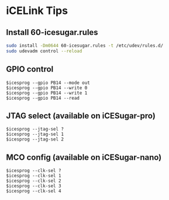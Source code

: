 # iCELink Tips

## Install 60-icesugar.rules
```bash
sudo install -Dm0644 60-icesugar.rules -t /etc/udev/rules.d/
sudo udevadm control --reload
```

## GPIO control
```
$icesprog --gpio PB14 --mode out
$icesprog --gpio PB14 --write 0
$icesprog --gpio PB14 --write 1
$icesprog --gpio PB14 --read
```

## JTAG select (available on iCESugar-pro)
```
$icesprog --jtag-sel ?
$icesprog --jtag-sel 1
$icesprog --jtag-sel 2
```

## MCO config (available on iCESugar-nano)
```
$icesprog --clk-sel ?
$icesprog --clk-sel 1
$icesprog --clk-sel 2
$icesprog --clk-sel 3
$icesprog --clk-sel 4
```
